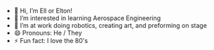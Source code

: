 - 👋 Hi, I’m Ell or Elton!
- 👀 I’m interested in learning Aerospace Engineering
- 🌱 I’m at work doing robotics, creating art, and preforming on stage
- 😄 Pronouns: He / They 
- ⚡ Fun fact: I love the 80's

<!---
Ell-Hahne/Ell-Hahne is a ✨ special ✨ repository because its `README.md` (this file) appears on your GitHub profile.
You can click the Preview link to take a look at your changes.
--->
